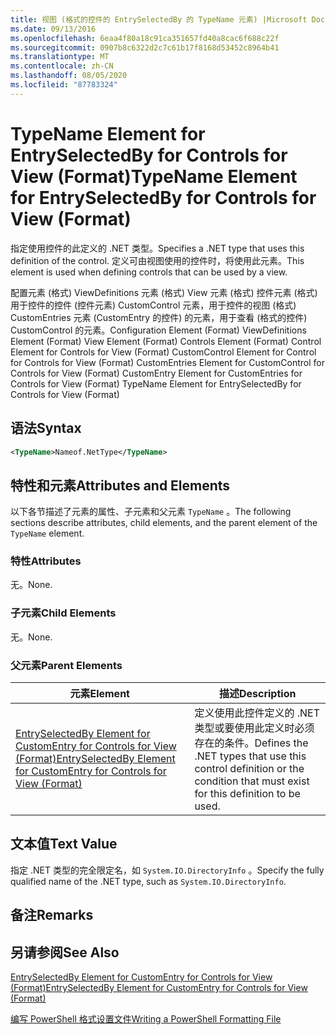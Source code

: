 ```yaml
---
title: 视图 (格式的控件的 EntrySelectedBy 的 TypeName 元素) |Microsoft Docs
ms.date: 09/13/2016
ms.openlocfilehash: 6eaa4f80a18c91ca351657fd40a8cac6f688c22f
ms.sourcegitcommit: 0907b8c6322d2c7c61b17f8168d53452c8964b41
ms.translationtype: MT
ms.contentlocale: zh-CN
ms.lasthandoff: 08/05/2020
ms.locfileid: "87783324"
---
```

# <a name="typename-element-for-entryselectedby-for-controls-for-view-format"></a><span data-ttu-id="d2daf-102">TypeName Element for EntrySelectedBy for Controls for View (Format)</span><span class="sxs-lookup"><span data-stu-id="d2daf-102">TypeName Element for EntrySelectedBy for Controls for View (Format)</span></span>

<span data-ttu-id="d2daf-103">指定使用控件的此定义的 .NET 类型。</span><span class="sxs-lookup"><span data-stu-id="d2daf-103">Specifies a .NET type that uses this definition of the control.</span></span> <span data-ttu-id="d2daf-104">定义可由视图使用的控件时，将使用此元素。</span><span class="sxs-lookup"><span data-stu-id="d2daf-104">This element is used when defining controls that can be used by a view.</span></span>

<span data-ttu-id="d2daf-105">配置元素 (格式) ViewDefinitions 元素 (格式) View 元素 (格式) 控件元素 (格式) 用于控件的控件 (控件元素) CustomControl 元素，用于控件的视图 (格式) CustomEntries 元素 (CustomEntry 的控件) 的元素，用于查看 (格式的控件) CustomControl 的元素。</span><span class="sxs-lookup"><span data-stu-id="d2daf-105">Configuration Element (Format) ViewDefinitions Element (Format) View Element (Format) Controls Element (Format) Control Element for Controls for View (Format) CustomControl Element for Control for Controls for View (Format) CustomEntries Element for CustomControl for Controls for View (Format) CustomEntry Element for CustomEntries for Controls for View (Format) TypeName Element for EntrySelectedBy for Controls for View (Format)</span></span>

## <a name="syntax"></a><span data-ttu-id="d2daf-106">语法</span><span class="sxs-lookup"><span data-stu-id="d2daf-106">Syntax</span></span>

```xml
<TypeName>Nameof.NetType</TypeName>

```

## <a name="attributes-and-elements"></a><span data-ttu-id="d2daf-107">特性和元素</span><span class="sxs-lookup"><span data-stu-id="d2daf-107">Attributes and Elements</span></span>

<span data-ttu-id="d2daf-108">以下各节描述了元素的属性、子元素和父元素 `TypeName` 。</span><span class="sxs-lookup"><span data-stu-id="d2daf-108">The following sections describe attributes, child elements, and the parent element of the `TypeName` element.</span></span>

### <a name="attributes"></a><span data-ttu-id="d2daf-109">特性</span><span class="sxs-lookup"><span data-stu-id="d2daf-109">Attributes</span></span>

<span data-ttu-id="d2daf-110">无。</span><span class="sxs-lookup"><span data-stu-id="d2daf-110">None.</span></span>

### <a name="child-elements"></a><span data-ttu-id="d2daf-111">子元素</span><span class="sxs-lookup"><span data-stu-id="d2daf-111">Child Elements</span></span>

<span data-ttu-id="d2daf-112">无。</span><span class="sxs-lookup"><span data-stu-id="d2daf-112">None.</span></span>

### <a name="parent-elements"></a><span data-ttu-id="d2daf-113">父元素</span><span class="sxs-lookup"><span data-stu-id="d2daf-113">Parent Elements</span></span>

|<span data-ttu-id="d2daf-114">元素</span><span class="sxs-lookup"><span data-stu-id="d2daf-114">Element</span></span>|<span data-ttu-id="d2daf-115">描述</span><span class="sxs-lookup"><span data-stu-id="d2daf-115">Description</span></span>|
|-------------|-----------------|
|[<span data-ttu-id="d2daf-116">EntrySelectedBy Element for CustomEntry for Controls for View (Format)</span><span class="sxs-lookup"><span data-stu-id="d2daf-116">EntrySelectedBy Element for CustomEntry for Controls for View (Format)</span></span>](./entryselectedby-element-for-customentry-for-controls-for-view-format.md)|<span data-ttu-id="d2daf-117">定义使用此控件定义的 .NET 类型或要使用此定义时必须存在的条件。</span><span class="sxs-lookup"><span data-stu-id="d2daf-117">Defines the .NET types that use this control definition or the condition that must exist for this definition to be used.</span></span>|

## <a name="text-value"></a><span data-ttu-id="d2daf-118">文本值</span><span class="sxs-lookup"><span data-stu-id="d2daf-118">Text Value</span></span>

<span data-ttu-id="d2daf-119">指定 .NET 类型的完全限定名，如 `System.IO.DirectoryInfo` 。</span><span class="sxs-lookup"><span data-stu-id="d2daf-119">Specify the fully qualified name of the .NET type, such as `System.IO.DirectoryInfo`.</span></span>

## <a name="remarks"></a><span data-ttu-id="d2daf-120">备注</span><span class="sxs-lookup"><span data-stu-id="d2daf-120">Remarks</span></span>

## <a name="see-also"></a><span data-ttu-id="d2daf-121">另请参阅</span><span class="sxs-lookup"><span data-stu-id="d2daf-121">See Also</span></span>

[<span data-ttu-id="d2daf-122">EntrySelectedBy Element for CustomEntry for Controls for View (Format)</span><span class="sxs-lookup"><span data-stu-id="d2daf-122">EntrySelectedBy Element for CustomEntry for Controls for View (Format)</span></span>](./entryselectedby-element-for-customentry-for-controls-for-view-format.md)

[<span data-ttu-id="d2daf-123">编写 PowerShell 格式设置文件</span><span class="sxs-lookup"><span data-stu-id="d2daf-123">Writing a PowerShell Formatting File</span></span>](./writing-a-powershell-formatting-file.md)
